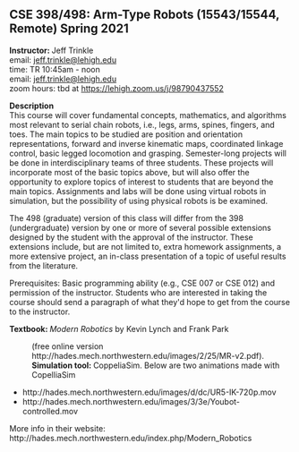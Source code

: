 <h2> CSE 398/498: Arm-Type Robots (15543/15544, Remote)  Spring 2021 </h2>

<b>Instructor: </b>  Jeff Trinkle <br>
email: jeff.trinkle@lehigh.edu <br>
time: TR 10:45am - noon <br>
email: jeff.trinkle@lehigh.edu <br>
zoom hours: tbd at https://lehigh.zoom.us/j/98790437552 <br>

<!--
comment delimiters
--> 

<b> Description </b> <br>
This course will cover fundamental concepts, mathematics, and algorithms most relevant to serial chain robots, i.e., legs, arms, spines, fingers, and toes.  The main topics to be studied are position and orientation representations, forward and inverse kinematic maps, coordinated linkage control, basic legged locomotion and grasping.  Semester-long projects will be done in interdisciplinary teams of three students.  These projects will incorporate most of the basic topics above, but will also offer the opportunity to explore topics of interest to students that are beyond the main topics.  Assignments and labs will be done using virtual robots in simulation, but the possibility of using physical robots is be examined.

The 498 (graduate) version of this class will differ from the 398 (undergraduate) version by one or more of several possible extensions designed by the student with the approval of the instructor.  These extensions include, but are not limited to, extra homework assignments, a more extensive project, an in-class presentation of a topic of useful results from the literature.

Prerequisites: Basic programming ability (e.g., CSE 007 or CSE 012) and permission of the instructor. Students who are interested in taking the course should send a paragraph of what they'd hope to get from the course to the instructor.

<b> Textbook: </b> <i>Modern Robotics</i> by Kevin Lynch and Frank Park
  <p style="margin-left: 40px">(free online version http://hades.mech.northwestern.edu/images/2/25/MR-v2.pdf).<br>
<b> Simulation tool: </b> CoppeliaSim.  Below are two animations made with CopelliaSim
<ul>
  <li> http://hades.mech.northwestern.edu/images/d/dc/UR5-IK-720p.mov </li>
  <li> http://hades.mech.northwestern.edu/images/3/3e/Youbot-controlled.mov </li>
</ul>
More info in their website: http://hades.mech.northwestern.edu/index.php/Modern_Robotics




